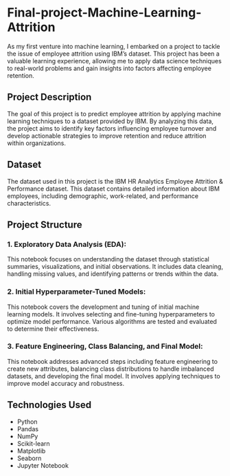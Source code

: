 # Final-project-Machine-Learning- Attrition 
As my first venture into machine learning, I embarked on a project to tackle the issue of employee attrition using IBM’s dataset. This project has been a valuable learning experience, allowing me to apply data science techniques to real-world problems and gain insights into factors affecting employee retention.

## Project Description
The goal of this project is to predict employee attrition by applying machine learning techniques to a dataset provided by IBM. By analyzing this data, the project aims to identify key factors influencing employee turnover and develop actionable strategies to improve retention and reduce attrition within organizations.

## Dataset
The dataset used in this project is the IBM HR Analytics Employee Attrition & Performance dataset. This dataset contains detailed information about IBM employees, including demographic, work-related, and performance characteristics.

## Project Structure
### 1. Exploratory Data Analysis (EDA):
This notebook focuses on understanding the dataset through statistical summaries, visualizations, and initial observations. It includes data cleaning, handling missing values, and identifying patterns or trends within the data.
### 2. Initial Hyperparameter-Tuned Models:
This notebook covers the development and tuning of initial machine learning models. It involves selecting and fine-tuning hyperparameters to optimize model performance. Various algorithms are tested and evaluated to determine their effectiveness.
### 3. Feature Engineering, Class Balancing, and Final Model:

This notebook addresses advanced steps including feature engineering to create new attributes, balancing class distributions to handle imbalanced datasets, and developing the final model. It involves applying techniques to improve model accuracy and robustness.
  
## Technologies Used
- Python
- Pandas
- NumPy
- Scikit-learn
- Matplotlib
- Seaborn
- Jupyter Notebook
